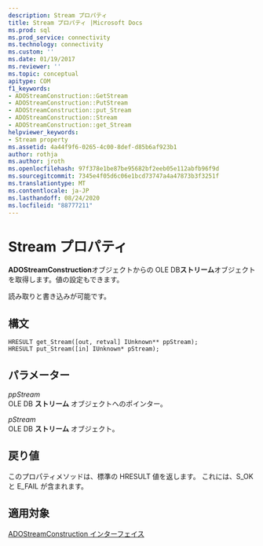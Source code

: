 ```yaml
---
description: Stream プロパティ
title: Stream プロパティ |Microsoft Docs
ms.prod: sql
ms.prod_service: connectivity
ms.technology: connectivity
ms.custom: ''
ms.date: 01/19/2017
ms.reviewer: ''
ms.topic: conceptual
apitype: COM
f1_keywords:
- ADOStreamConstruction::GetStream
- ADOStreamConstruction::PutStream
- ADOStreamConstruction::put_Stream
- ADOStreamConstruction::Stream
- ADOStreamConstruction::get_Stream
helpviewer_keywords:
- Stream property
ms.assetid: 4a44f9f6-0265-4c00-8def-d85b6af923b1
author: rothja
ms.author: jroth
ms.openlocfilehash: 97f378e1be87be95682bf2eeb05e112abfb96f9d
ms.sourcegitcommit: 7345e4f05d6c06e1bcd73747a4a47873b3f3251f
ms.translationtype: MT
ms.contentlocale: ja-JP
ms.lasthandoff: 08/24/2020
ms.locfileid: "88777211"
---
```

# <a name="stream-property"></a>Stream プロパティ
**ADOStreamConstruction**オブジェクトからの OLE DB**ストリーム**オブジェクトを取得します。値の設定もできます。  
  
 読み取りと書き込みが可能です。  
  
## <a name="syntax"></a>構文  
  
```  
HRESULT get_Stream([out, retval] IUnknown** ppStream);  
HRESULT put_Stream([in] IUnknown* pStream);  
```  
  
## <a name="parameters"></a>パラメーター  
 *ppStream*  
 OLE DB **ストリーム** オブジェクトへのポインター。  
  
 *pStream*  
 OLE DB **ストリーム** オブジェクト。  
  
## <a name="return-values"></a>戻り値  
 このプロパティメソッドは、標準の HRESULT 値を返します。 これには、S_OK と E_FAIL が含まれます。  
  
## <a name="applies-to"></a>適用対象  
 [ADOStreamConstruction インターフェイス](./adostreamconstruction-interface.md)